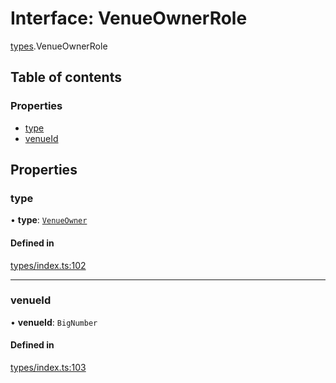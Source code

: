 # Interface: VenueOwnerRole

[types](../wiki/types).VenueOwnerRole

## Table of contents

### Properties

- [type](../wiki/types.VenueOwnerRole#type)
- [venueId](../wiki/types.VenueOwnerRole#venueid)

## Properties

### type

• **type**: [`VenueOwner`](../wiki/types.RoleType#venueowner)

#### Defined in

[types/index.ts:102](https://github.com/PolymeshAssociation/polymesh-sdk/blob/07b115c8/src/types/index.ts#L102)

___

### venueId

• **venueId**: `BigNumber`

#### Defined in

[types/index.ts:103](https://github.com/PolymeshAssociation/polymesh-sdk/blob/07b115c8/src/types/index.ts#L103)
